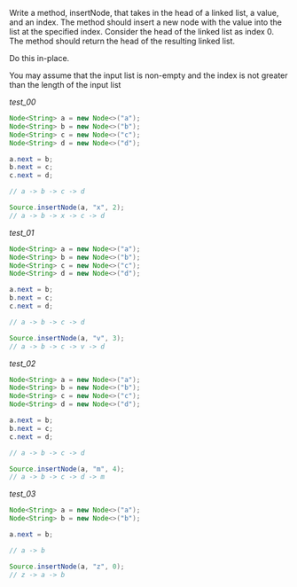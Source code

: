 Write a method, insertNode, that takes in the head of a linked list, a value, and an index. The method should insert a new node with the value into the list at the specified index. Consider the head of the linked list as index 0. The method should return the head of the resulting linked list.

Do this in-place.

You may assume that the input list is non-empty and the index is not greater than the length of the input list

_test_00_

```java
Node<String> a = new Node<>("a");
Node<String> b = new Node<>("b");
Node<String> c = new Node<>("c");
Node<String> d = new Node<>("d");

a.next = b;
b.next = c;
c.next = d;

// a -> b -> c -> d

Source.insertNode(a, "x", 2);
// a -> b -> x -> c -> d
```

_test_01_

```java
Node<String> a = new Node<>("a");
Node<String> b = new Node<>("b");
Node<String> c = new Node<>("c");
Node<String> d = new Node<>("d");

a.next = b;
b.next = c;
c.next = d;

// a -> b -> c -> d

Source.insertNode(a, "v", 3);
// a -> b -> c -> v -> d
```

_test_02_

```java
Node<String> a = new Node<>("a");
Node<String> b = new Node<>("b");
Node<String> c = new Node<>("c");
Node<String> d = new Node<>("d");

a.next = b;
b.next = c;
c.next = d;

// a -> b -> c -> d

Source.insertNode(a, "m", 4);
// a -> b -> c -> d -> m
```

_test_03_

```java
Node<String> a = new Node<>("a");
Node<String> b = new Node<>("b");

a.next = b;

// a -> b

Source.insertNode(a, "z", 0);
// z -> a -> b
```

